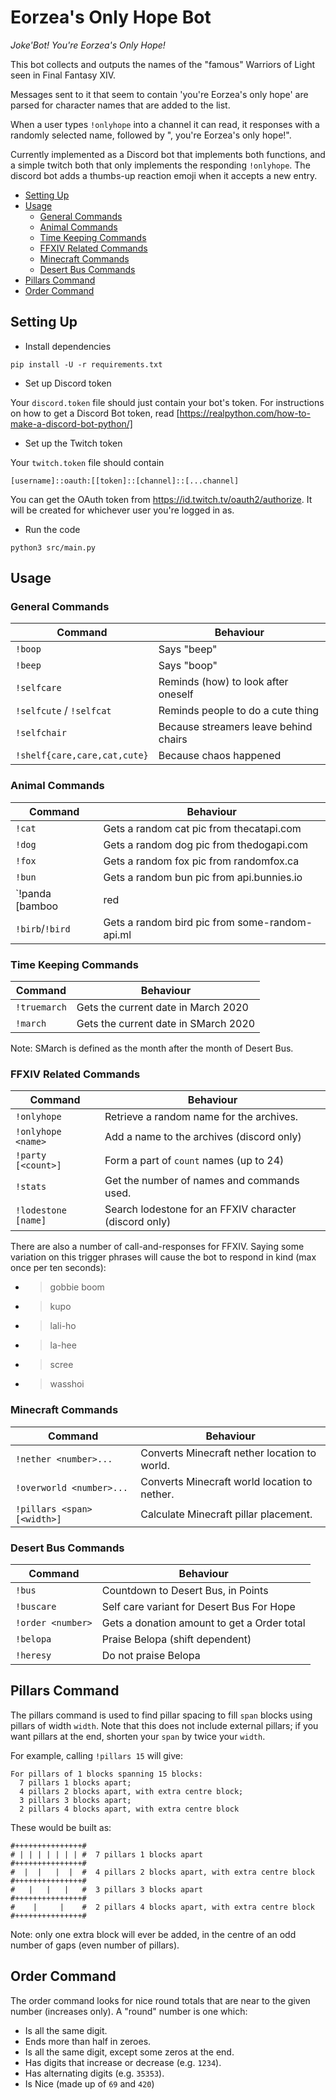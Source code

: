 Eorzea's Only Hope Bot
======================

_Joke'Bot! You're Eorzea's Only Hope!_

This bot collects and outputs the names of the "famous" Warriors of Light
seen in Final Fantasy XIV.

Messages sent to it that seem to contain 'you're Eorzea's only hope' are
parsed for character names that are added to the list.

When a user types `!onlyhope` into a channel it can read, it responses with
a randomly selected name, followed by ", you're Eorzea's only hope!".

Currently implemented as a Discord bot that implements both functions, and
a simple twitch both that only implements the responding `!onlyhope`.
The discord bot adds a thumbs-up reaction emoji when it accepts a new entry.

- [Setting Up](#setting-up)
- [Usage](#usage)
  * [General Commands](#general-commands)
  * [Animal Commands](#animal-commands)
  * [Time Keeping Commands](#time-keeping-commands)
  * [FFXIV Related Commands](#ffxiv-related-commands)
  * [Minecraft Commands](#minecraft-commands)
  * [Desert Bus Commands](#desert-bus-commands)
- [Pillars Command](#pillars-command)
- [Order Command](#order-command)

Setting Up
----------

- Install dependencies

```shell
pip install -U -r requirements.txt
```

- Set up Discord token

Your `discord.token` file should just contain your bot's token.
For instructions on how to get a Discord Bot token, read
[https://realpython.com/how-to-make-a-discord-bot-python/]

- Set up the Twitch token

Your `twitch.token` file should contain
```
[username]::oauth:[[token]::[channel]::[...channel]
```

You can get the OAuth token from https://id.twitch.tv/oauth2/authorize.
It will be created for whichever user you're logged in as.

- Run the code

```shell
python3 src/main.py
```

Usage
-----

### General Commands

| Command                      | Behaviour                             |
|------------------------------|---------------------------------------|
| `!boop`                      | Says "beep"                           |
| `!beep`                      | Says "boop"                           |
| `!selfcare`                  | Reminds (how) to look after oneself   |
| `!selfcute` / `!selfcat`     | Reminds people to do a cute thing     |
| `!selfchair`                 | Because streamers leave behind chairs |
| `!shelf{care,care,cat,cute}` | Because chaos happened                |

### Animal Commands

| Command                     | Behaviour                                     |
|-----------------------------|-----------------------------------------------|
| `!cat`                      | Gets a random cat pic from thecatapi.com      |
| `!dog`                      | Gets a random dog pic from thedogapi.com      |
| `!fox`                      | Gets a random fox pic from randomfox.ca       |
| `!bun`                      | Gets a random bun pic from api.bunnies.io     |
| `!panda [bamboo|red|trash]  | Gets a random panda from some-random-api.ml   |
| `!birb`/`!bird`             | Gets a random bird pic from some-random-api.ml|

### Time Keeping Commands

| Command                     | Behaviour                                     |
|-----------------------------|-----------------------------------------------|
| `!truemarch`                | Gets the current date in March 2020           |
| `!march`                    | Gets the current date in SMarch 2020          |

Note: SMarch is defined as the month after the month of Desert Bus.

### FFXIV Related Commands

| Command                     | Behaviour                                     |
|-----------------------------|-----------------------------------------------|
| `!onlyhope`                 | Retrieve a random name for the archives.      |
| `!onlyhope <name>`          | Add a name to the archives (discord only)     |
| `!party [<count>]`          | Form a part of `count` names (up to 24)       |
| `!stats`                    | Get the number of names and commands used.    |
| `!lodestone [name]`         | Search lodestone for an FFXIV character (discord only) |

There are also a number of call-and-responses for FFXIV. Saying some variation
on this trigger phrases will cause the bot to respond in kind (max once per
ten seconds):

 - > gobbie boom
 - > kupo
 - > lali-ho
 - > la-hee
 - > scree
 - > wasshoi

### Minecraft Commands

| Command                     | Behaviour                                     |
|-----------------------------|-----------------------------------------------|
| `!nether <number>...`       | Converts Minecraft nether location to world.  |
| `!overworld <number>...`    | Converts Minecraft world location to nether.  |
| `!pillars <span> [<width>]` | Calculate Minecraft pillar placement.         |

### Desert Bus Commands

| Command                     | Behaviour                                     |
|-----------------------------|-----------------------------------------------|
| `!bus`                      | Countdown to Desert Bus, in Points            |
| `!buscare`                  | Self care variant for Desert Bus For Hope     |
| `!order <number>`           | Gets a donation amount to get a Order total   |
| `!belopa`                   | Praise Belopa (shift dependent)               |
| `!heresy`                   | Do not praise Belopa                          |

Pillars Command
---------------

The pillars command is used to find pillar spacing to fill `span` blocks
using pillars of width `width`.
Note that this does not include external pillars; if you want pillars at
the end, shorten your `span` by twice your `width`.

For example, calling `!pillars 15` will give:

```
For pillars of 1 blocks spanning 15 blocks:
  7 pillars 1 blocks apart;
  4 pillars 2 blocks apart, with extra centre block;
  3 pillars 3 blocks apart;
  2 pillars 4 blocks apart, with extra centre block
```

These would be built as:

```
#+++++++++++++++#
# | | | | | | | #  7 pillars 1 blocks apart
#+++++++++++++++#
#  |  |   |  |  #  4 pillars 2 blocks apart, with extra centre block
#+++++++++++++++#
#   |   |   |   #  3 pillars 3 blocks apart
#+++++++++++++++#
#    |     |    #  2 pillars 4 blocks apart, with extra centre block
#+++++++++++++++#
```

Note: only one extra block will ever be added, in the centre of an odd number
of gaps (even number of pillars).

Order Command
-------------

The order command looks for nice round totals that are near to the given
number (increases only).
A "round" number is one which:

 - Is all the same digit.
 - Ends more than half in zeroes.
 - Is all the same digit, except some zeros at the end.
 - Has digits that increase or decrease (e.g. `1234`).
 - Has alternating digits (e.g. `35353`).
 - Is Nice (made up of `69` and `420`)
